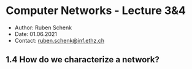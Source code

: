 # Computer Networks - Lecture 3&4
- Author: Ruben Schenk
- Date: 01.06.2021
- Contact: ruben.schenk@inf.ethz.ch



## 1.4 How do we characterize a network?